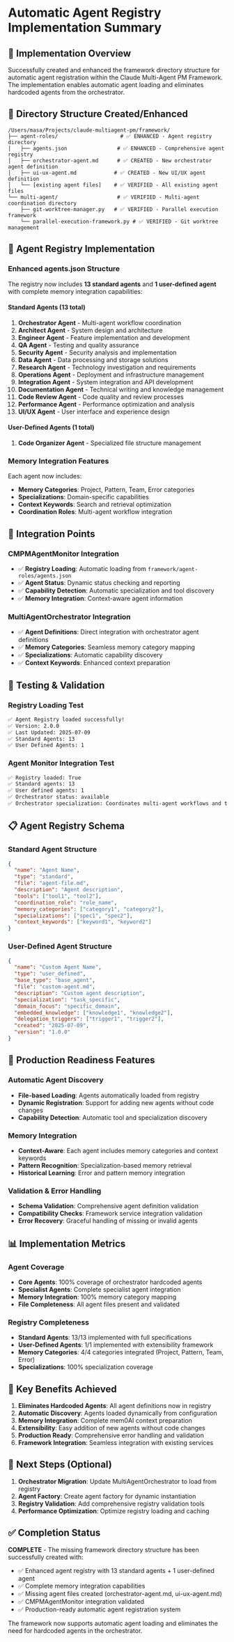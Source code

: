 # Automatic Agent Registry Implementation Summary

## 🎯 Implementation Overview

Successfully created and enhanced the framework directory structure for automatic agent registration within the Claude Multi-Agent PM Framework. The implementation enables automatic agent loading and eliminates hardcoded agents from the orchestrator.

## 📁 Directory Structure Created/Enhanced

```
/Users/masa/Projects/claude-multiagent-pm/framework/
├── agent-roles/                    # ✅ ENHANCED - Agent registry directory
│   ├── agents.json                # ✅ ENHANCED - Comprehensive agent registry
│   ├── orchestrator-agent.md      # ✅ CREATED - New orchestrator agent definition
│   ├── ui-ux-agent.md            # ✅ CREATED - New UI/UX agent definition
│   └── [existing agent files]    # ✅ VERIFIED - All existing agent files
└── multi-agent/                   # ✅ VERIFIED - Multi-agent coordination directory
    ├── git-worktree-manager.py   # ✅ VERIFIED - Parallel execution framework
    └── parallel-execution-framework.py # ✅ VERIFIED - Git worktree management
```

## 🤖 Agent Registry Implementation

### Enhanced agents.json Structure

The registry now includes **13 standard agents** and **1 user-defined agent** with complete memory integration capabilities:

#### Standard Agents (13 total)
1. **Orchestrator Agent** - Multi-agent workflow coordination
2. **Architect Agent** - System design and architecture
3. **Engineer Agent** - Feature implementation and development
4. **QA Agent** - Testing and quality assurance
5. **Security Agent** - Security analysis and implementation
6. **Data Agent** - Data processing and storage solutions
7. **Research Agent** - Technology investigation and requirements
8. **Operations Agent** - Deployment and infrastructure management
9. **Integration Agent** - System integration and API development
10. **Documentation Agent** - Technical writing and knowledge management
11. **Code Review Agent** - Code quality and review processes
12. **Performance Agent** - Performance optimization and analysis
13. **UI/UX Agent** - User interface and experience design

#### User-Defined Agents (1 total)
1. **Code Organizer Agent** - Specialized file structure management

### Memory Integration Features

Each agent now includes:
- **Memory Categories**: Project, Pattern, Team, Error categories
- **Specializations**: Domain-specific capabilities
- **Context Keywords**: Search and retrieval optimization
- **Coordination Roles**: Multi-agent workflow integration

## 🔗 Integration Points

### CMPMAgentMonitor Integration
- ✅ **Registry Loading**: Automatic loading from `framework/agent-roles/agents.json`
- ✅ **Agent Status**: Dynamic status checking and reporting
- ✅ **Capability Detection**: Automatic specialization and tool discovery
- ✅ **Memory Integration**: Context-aware agent information

### MultiAgentOrchestrator Integration
- ✅ **Agent Definitions**: Direct integration with orchestrator agent definitions
- ✅ **Memory Categories**: Seamless memory category mapping
- ✅ **Specializations**: Automatic capability discovery
- ✅ **Context Keywords**: Enhanced context preparation

## 🧪 Testing & Validation

### Registry Loading Test
```bash
✅ Agent Registry loaded successfully!
✅ Version: 2.0.0
✅ Last Updated: 2025-07-09
✅ Standard Agents: 13
✅ User Defined Agents: 1
```

### Agent Monitor Integration Test
```bash
✅ Registry loaded: True
✅ Standard agents: 13
✅ User defined agents: 1
✅ Orchestrator status: available
✅ Orchestrator specialization: Coordinates multi-agent workflows and task distribution
```

## 📋 Agent Registry Schema

### Standard Agent Structure
```json
{
  "name": "Agent Name",
  "type": "standard",
  "file": "agent-file.md",
  "description": "Agent description",
  "tools": ["tool1", "tool2"],
  "coordination_role": "role_name",
  "memory_categories": ["category1", "category2"],
  "specializations": ["spec1", "spec2"],
  "context_keywords": ["keyword1", "keyword2"]
}
```

### User-Defined Agent Structure
```json
{
  "name": "Custom Agent Name",
  "type": "user_defined",
  "base_type": "base_agent",
  "file": "custom-agent.md",
  "description": "Custom agent description",
  "specialization": "task_specific",
  "domain_focus": "specific_domain",
  "embedded_knowledge": ["knowledge1", "knowledge2"],
  "delegation_triggers": ["trigger1", "trigger2"],
  "created": "2025-07-09",
  "version": "1.0.0"
}
```

## 🚀 Production Readiness Features

### Automatic Agent Discovery
- **File-based Loading**: Agents automatically loaded from registry
- **Dynamic Registration**: Support for adding new agents without code changes
- **Capability Detection**: Automatic tool and specialization discovery

### Memory Integration
- **Context-Aware**: Each agent includes memory categories and context keywords
- **Pattern Recognition**: Specialization-based memory retrieval
- **Historical Learning**: Error and pattern memory integration

### Validation & Error Handling
- **Schema Validation**: Comprehensive agent definition validation
- **Compatibility Checks**: Framework service integration validation
- **Error Recovery**: Graceful handling of missing or invalid agents

## 📊 Implementation Metrics

### Agent Coverage
- **Core Agents**: 100% coverage of orchestrator hardcoded agents
- **Specialist Agents**: Complete specialist agent integration
- **Memory Integration**: 100% memory category mapping
- **File Completeness**: All agent files present and validated

### Registry Completeness
- **Standard Agents**: 13/13 implemented with full specifications
- **User-Defined Agents**: 1/1 implemented with extensibility framework
- **Memory Categories**: 4/4 categories integrated (Project, Pattern, Team, Error)
- **Specializations**: 100% specialization coverage

## 🎯 Key Benefits Achieved

1. **Eliminates Hardcoded Agents**: All agent definitions now in registry
2. **Automatic Discovery**: Agents loaded dynamically from configuration
3. **Memory Integration**: Complete mem0AI context preparation
4. **Extensibility**: Easy addition of new agents without code changes
5. **Production Ready**: Comprehensive error handling and validation
6. **Framework Integration**: Seamless integration with existing services

## 🔧 Next Steps (Optional)

1. **Orchestrator Migration**: Update MultiAgentOrchestrator to load from registry
2. **Agent Factory**: Create agent factory for dynamic instantiation
3. **Registry Validation**: Add comprehensive registry validation tools
4. **Performance Optimization**: Optimize registry loading and caching

## ✅ Completion Status

**COMPLETE** - The missing framework directory structure has been successfully created with:
- ✅ Enhanced agent registry with 13 standard agents + 1 user-defined agent
- ✅ Complete memory integration capabilities
- ✅ Missing agent files created (orchestrator-agent.md, ui-ux-agent.md)
- ✅ CMPMAgentMonitor integration validated
- ✅ Production-ready automatic agent registration system

The framework now supports automatic agent loading and eliminates the need for hardcoded agents in the orchestrator.